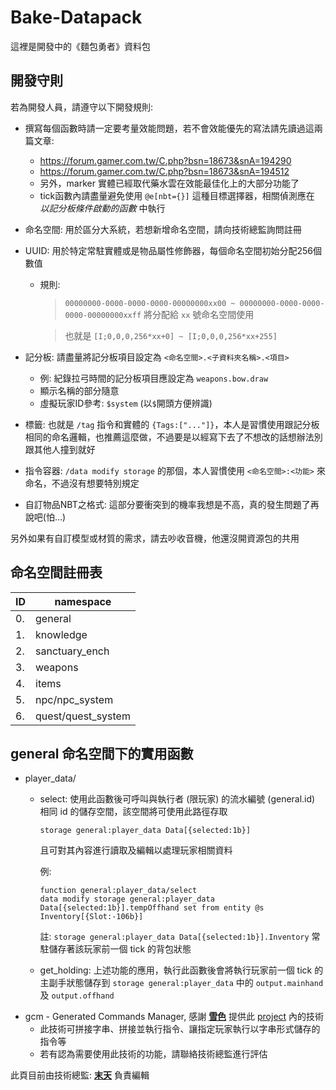 # Bake-Datapack

這裡是開發中的《麵包勇者》資料包

## 開發守則

若為開發人員，請遵守以下開發規則:

* 撰寫每個函數時請一定要考量效能問題，若不會效能優先的寫法請先讀過這兩篇文章:
  * https://forum.gamer.com.tw/C.php?bsn=18673&snA=194290
  * https://forum.gamer.com.tw/C.php?bsn=18673&snA=194512
  * 另外，marker 實體已經取代藥水雲在效能最佳化上的大部分功能了
  * tick函數內請盡量避免使用 `@e[nbt={}]` 這種目標選擇器，相關偵測應在 _以記分板條件啟動的函數_ 中執行 
  
* 命名空間: 用於區分大系統，若想新增命名空間，請向技術總監詢問註冊

* UUID: 用於特定常駐實體或是物品屬性修飾器，每個命名空間初始分配256個數值
  * 規則:
    > `00000000-0000-0000-0000-00000000xx00 ~ 00000000-0000-0000-0000-00000000xxff` 將分配給 `xx` 號命名空間使用

    > 也就是 `[I;0,0,0,256*xx+0] ~ [I;0,0,0,256*xx+255]`

* 記分板: 請盡量將記分板項目設定為 `<命名空間>.<子資料夾名稱>.<項目>`

  * 例: 紀錄拉弓時間的記分板項目應設定為 `weapons.bow.draw`
  * 顯示名稱的部分隨意
  * 虛擬玩家ID參考: `$system` (以`$`開頭方便辨識)
 
* 標籤: 也就是 `/tag` 指令和實體的 `{Tags:["..."]}`，本人是習慣使用跟記分板相同的命名邏輯，也推薦這麼做，不過要是以經寫下去了不想改的話想辦法別跟其他人撞到就好

* 指令容器: `/data modify storage` 的那個，本人習慣使用 `<命名空間>:<功能>` 來命名，不過沒有想要特別規定

* 自訂物品NBT之格式: 這部分要衝突到的機率我想是不高，真的發生問題了再說吧(怕...)

另外如果有自訂模型或材質的需求，請去吵收音機，他還沒開資源包的共用

## 命名空間註冊表
|ID |namespace         |
|---|------------------|
|0. |general           |
|1. |knowledge         |
|2. |sanctuary_ench    |
|3. |weapons           |
|4. |items             |
|5. |npc/npc_system    |
|6. |quest/quest_system|

## general 命名空間下的實用函數

* player_data/
  * select: 使用此函數後可呼叫與執行者 (限玩家) 的流水編號 (general.id) 相同 id 的儲存空間，該空間將可使用此路徑存取

    `storage general:player_data Data[{selected:1b}]`
     
    且可對其內容進行讀取及編輯以處理玩家相關資料

    例:

        function general:player_data/select
        data modify storage general:player_data Data[{selected:1b}].tempOffhand set from entity @s Inventory[{Slot:-106b}]

    註: `storage general:player_data Data[{selected:1b}].Inventory` 常駐儲存著該玩家前一個 tick 的背包狀態
  
  * get_holding: 上述功能的應用，執行此函數後會將執行玩家前一個 tick 的主副手狀態儲存到 `storage general:player_data` 中的 `output.mainhand` 及 `output.offhand`
* gcm -  Generated Commands Manager, 感謝 [__雪色__](https://github.com/xuese0513) 提供此 [project](https://github.com/xuese0513/Generated-Commands-Manager) 內的技術
  * 此技術可拼接字串、拼接並執行指令、讓指定玩家執行以字串形式儲存的指令等
  * 若有認為需要使用此技術的功能，請聯絡技術總監進行評估

此頁目前由技術總監: [__末天__](https://github.com/muotian) 負責編輯
